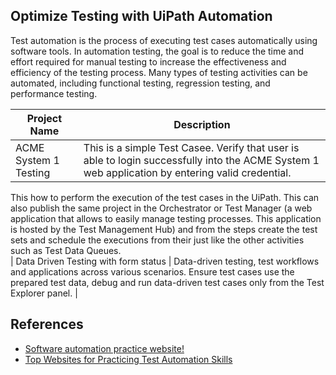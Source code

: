 ## Optimize Testing with UiPath Automation
Test automation is the process of executing test cases automatically using software tools. In automation testing, the goal is to reduce the time and effort required for manual testing to increase the effectiveness and efficiency of the testing process. Many types of testing activities can be automated, including functional testing, regression testing, and performance testing.

| **Project Name** | **Description** |
| --- | --- |
|ACME System 1 Testing | This is a simple Test Casee. Verify that user is able to login successfully into the ACME System 1 web application by entering valid credential.
This how to perform the execution of the test cases in the UiPath. This can also publish the same project in the Orchestrator or Test Manager (a web application that allows to easily manage testing processes. This application is hosted by the Test Management Hub) and from the steps create the test sets and schedule the executions from their just like the other activities such as Test Data Queues.<br>
| Data Driven Testing with form status | Data-driven testing, test workflows and applications across various scenarios. Ensure test cases use the prepared test data, debug and run data-driven test cases only from the Test Explorer panel. |


## References
- [Software automation practice website!](https://practice-automation.com/)
- [Top Websites for Practicing Test Automation Skills](https://medium.com/@ayhanmet/top-websites-for-practicing-test-automation-skills-4f8cb1a27d14)

